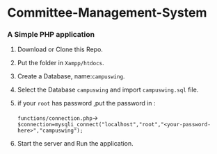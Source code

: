 # Committee-Management-System
### A Simple PHP application


1. Download or Clone this Repo.

2. Put the folder in
 `Xampp/htdocs`.

3. Create a Database,
  name:`campuswing`.

4. Select the Database `campuswing` and import `campuswing.sql` file.

5. if your `root` has password ,put the password in : <br><br>`functions/connection.php`-> `$connection=mysqli_connect("localhost","root","<your-password-here>","campuswing");`

5. Start the server and Run the application.

